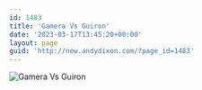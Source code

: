 ```yaml
---
id: 1483
title: 'Gamera Vs Guiron'
date: '2023-03-17T13:45:20+00:00'
layout: page
guid: 'http://new.andydixon.com/?page_id=1483'
---
```


![Gamera Vs Guiron](https://i0.wp.com/assets.g8x2.ldn.idrivee2-23.com/posters/Gamera%20Vs%20Guiron%2001.jpg?w=1200&ssl=1 "Gamera Vs Guiron")